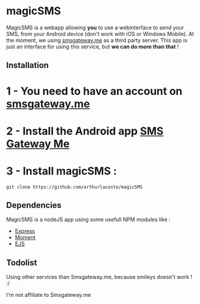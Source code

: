 # magicSMS

MagicSMS is a webapp allowing __you__ to use a webinterface to send your SMS, from your Android device (don't work with iOS or Windows Mobile). At the moment, we using [smsgateway.me](https://smsgateway.me/) as a third party server. This app is just an interface for using this service, but __we can do more than that__ !

## Installation

# 1 - You need to have an account on [smsgateway.me](https://smsgateway.me/)
# 2 - Install the Android app [SMS Gateway Me](https://play.google.com/store/apps/details?id=networked.solutions.sms.gateway.api)
# 3 - Install magicSMS :
```
git clone https://github.com/arthurlacoste/magicSMS
```

## Dependencies

MagicSMS is a nodeJS app using some usefull NPM modules like :
- [Express](https://expressjs.com/)
- [Moment](https://momentjs.com/docs/)
- [EJS](http://ejs.co/)

## Todolist

Using other services than Smsgateway.me, because smileys doesn't work ! :/

I'm not affiliate to Smsgateway.me
